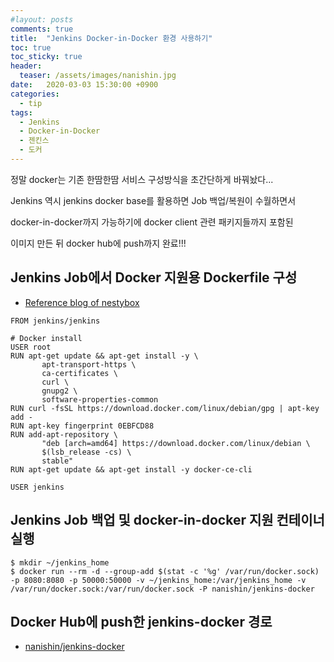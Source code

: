 ```yaml
---
#layout: posts
comments: true
title:  "Jenkins Docker-in-Docker 환경 사용하기"
toc: true
toc_sticky: true
header:
  teaser: /assets/images/nanishin.jpg
date:   2020-03-03 15:30:00 +0900
categories:
  - tip
tags:
  - Jenkins
  - Docker-in-Docker
  - 젠킨스
  - 도커
---
```

정말 docker는 기존 한땀한땀 서비스 구성방식을 초간단하게 바꿔놨다...

Jenkins 역시 jenkins docker base를 활용하면 Job 백업/복원이 수월하면서

docker-in-docker까지 가능하기에 docker client 관련 패키지들까지 포함된

이미지 만든 뒤 docker hub에 push까지 완료!!!

## Jenkins Job에서 Docker 지원용 Dockerfile 구성

- [Reference blog of nestybox](https://blog.nestybox.com/2019/09/29/jenkins.html)

```docker
FROM jenkins/jenkins

# Docker install
USER root
RUN apt-get update && apt-get install -y \
       apt-transport-https \
       ca-certificates \
       curl \
       gnupg2 \
       software-properties-common
RUN curl -fsSL https://download.docker.com/linux/debian/gpg | apt-key add -
RUN apt-key fingerprint 0EBFCD88
RUN add-apt-repository \
       "deb [arch=amd64] https://download.docker.com/linux/debian \
       $(lsb_release -cs) \
       stable"
RUN apt-get update && apt-get install -y docker-ce-cli

USER jenkins
```

## Jenkins Job 백업 및 docker-in-docker 지원 컨테이너 실행

```shell
$ mkdir ~/jenkins_home
$ docker run --rm -d --group-add $(stat -c '%g' /var/run/docker.sock) -p 8080:8080 -p 50000:50000 -v ~/jenkins_home:/var/jenkins_home -v /var/run/docker.sock:/var/run/docker.sock -P nanishin/jenkins-docker
```

## Docker Hub에 push한 jenkins-docker 경로

- [nanishin/jenkins-docker](https://hub.docker.com/r/nanishin/jenkins-docker)
